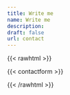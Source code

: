 ```yaml
---
title: Write me
name: Write me
description: 
draft: false
url: contact
---
```


{{< rawhtml >}}

{{< contactform >}}

{{< /rawhtml >}}
